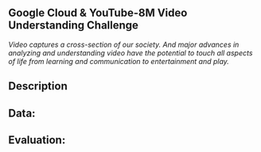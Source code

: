 ## Google Cloud & YouTube-8M Video Understanding Challenge

_Video captures a cross-section of our society. And major advances in analyzing and understanding video have the potential to touch all aspects of life from learning and communication to entertainment and play._

## Description

## Data:

## Evaluation:
